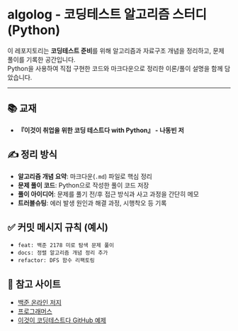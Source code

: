 # algolog - 코딩테스트 알고리즘 스터디 (Python)

이 레포지토리는 **코딩테스트 준비**를 위해 알고리즘과 자료구조 개념을 정리하고, 문제 풀이를 기록한 공간입니다.  
Python을 사용하여 직접 구현한 코드와 마크다운으로 정리한 이론/풀이 설명을 함께 담았습니다.

---

## 📚 교재
- **『이것이 취업을 위한 코딩 테스트다 with Python』 - 나동빈 저**

## ✍️ 정리 방식
- **알고리즘 개념 요약**: 마크다운(`.md`) 파일로 핵심 정리
- **문제 풀이 코드**: Python으로 작성한 풀이 코드 저장
- **풀이 아이디어**: 문제를 풀기 전/후 접근 방식과 사고 과정을 간단히 메모
- **트러블슈팅**: 에러 발생 원인과 해결 과정, 시행착오 등 기록

## ✅ 커밋 메시지 규칙 (예시)

- `feat: 백준 2178 미로 탐색 문제 풀이`
- `docs: 정렬 알고리즘 개념 정리 추가`
- `refactor: DFS 함수 리팩토링`

## 🔗 참고 사이트

- [백준 온라인 저지](https://www.acmicpc.net/)
- [프로그래머스](https://programmers.co.kr/)
- [이것이 코딩테스트다 GitHub 예제](https://github.com/ndb796/python-for-coding-test)
